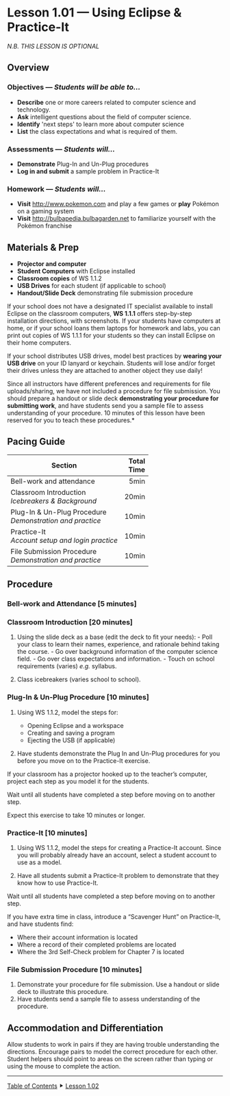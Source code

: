 Lesson 1.01 — Using Eclipse & Practice-It
====================================================================================================
_N.B. THIS LESSON IS OPTIONAL_

Overview
--------
### Objectives — _Students will be able to…_
  - **Describe** one or more careers related to computer science and technology.
  - **Ask** intelligent questions about the field of computer science.
  - **Identify** 'next steps' to learn more about computer science
  - **List** the class expectations and what is required of them.

### Assessments — _Students will…_
  - **Demonstrate** Plug-In and Un-Plug procedures
  - **Log in and submit** a sample problem in Practice-It

### Homework — _Students will…_
  - **Visit** http://www.pokemon.com and play a few games or **play** Pokémon on a
    gaming system
  - **Visit** http://bulbapedia.bulbagarden.net to familiarize yourself with the Pokémon franchise


Materials & Prep
----------------
  - **Projector and computer**
  - **Student Computers** with Eclipse installed
  - **Classroom copies** of WS 1.1.2
  - **USB Drives** for each student (if applicable to school)
  - **Handout/Slide Deck** demonstrating file submission procedure

If your school does not have a designated IT specialist available to install Eclipse on the
classroom computers, **WS 1.1.1** offers step-by-step installation directions, with screenshots.
If your students have computers at home, or if your school loans them laptops for homework and
labs, you can print out copies of WS 1.1.1 for your students so they can install Eclipse on their
home computers.

If your school distributes USB drives, model best practices by **wearing your USB drive** on your
ID lanyard or keychain. Students will lose and/or forget their drives unless they are attached to
another object they use daily!

Since all instructors have different preferences and requirements for file uploads/sharing, we
have not included a procedure for file submission. You should prepare a handout or slide deck
**demonstrating your procedure for submitting work**, and have students send you a sample file to
assess understanding of your procedure. 10 minutes of this lesson have been reserved for you to
teach these procedures.*


Pacing Guide
------------

| Section                                                     | Total<br>Time |
|-------------------------------------------------------------|--------------:|
| Bell-work and attendance                                    |      5min     |
| Classroom Introduction<br>_Icebreakers & Background_        |     20min     |
| Plug-In & Un-Plug Procedure<br>_Demonstration and practice_ |     10min     |
| Practice-It<br>_Account setup and login practice_           |     10min     |
| File Submission Procedure<br>_Demonstration and practice_   |     10min     |


Procedure
---------

### Bell-work and Attendance \[5 minutes\]

### Classroom Introduction \[20 minutes\]

  1. Using the slide deck as a base (edit the deck to fit your needs):
    - Poll your class to learn their names, experience, and rationale behind taking the course.
    - Go over background information of the computer science field.
    - Go over class expectations and information.
    - Touch on school requirements (varies) _e.g._ syllabus.

  2. Class icebreakers (varies school to school).

### Plug-In & Un-Plug Procedure \[10 minutes\]

  1. Using WS 1.1.2, model the steps for:
     - Opening Eclipse and a workspace
     - Creating and saving a program
     - Ejecting the USB (if applicable)

  2. Have students demonstrate the Plug In and Un-Plug procedures for you before you move on to the
     Practice-It exercise.

If your classroom has a projector hooked up to the teacher’s computer, project each step as you
model it for the students.

Wait until all students have completed a step before moving on to another step.

Expect this exercise to take 10 minutes or longer.

### Practice-It \[10 minutes\]

  1. Using WS 1.1.2, model the steps for creating a Practice-It account. Since you will probably
     already have an account, select a student account to use as a model.

  2. Have all students submit a Practice-It problem to demonstrate that they know how to use
     Practice-It.

Wait until all students have completed a step before moving on to another step.

If you have extra time in class, introduce a “Scavenger Hunt” on Practice-It, and have students find:
  - Where their account information is located
  - Where a record of their completed problems are located
  - Where the 3rd Self-Check problem for Chapter 7 is located

### File Submission Procedure \[10 minutes\]

1. Demonstrate your procedure for file submission. Use a handout or slide deck to illustrate this
   procedure.
2. Have students send a sample file to assess understanding of the procedure.

Accommodation and Differentiation
---------------------------------

Allow students to work in pairs if they are having trouble understanding the directions. Encourage
pairs to model the correct procedure for each other. Student helpers should point to areas on the
screen rather than typing or using the mouse to complete the action.


----------------------------------------------------------------------------------------------------
[Table of Contents](/Summary.md) ⯈ [Lesson 1.02](Lesson-102.md)
